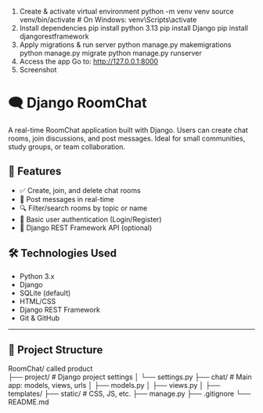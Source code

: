 1. Create & activate virtual environment
python -m venv venv
source venv/bin/activate  # On Windows: venv\Scripts\activate
2. Install dependencies
  pip install python 3.13
  pip install Django
  pip install djangorestframework
3. Apply migrations & run server
python manage.py makemigrations
python manage.py migrate
python manage.py runserver
4. Access the app
Go to: http://127.0.0.1:8000
5. Screenshot


# 🗨️ Django RoomChat

A real-time RoomChat application built with Django. Users can create chat rooms, join discussions, and post messages. Ideal for small communities, study groups, or team collaboration.


## 🚀 Features

- ✅ Create, join, and delete chat rooms
- 💬 Post messages in real-time 
- 🔍 Filter/search rooms by topic or name
- 👤 Basic user authentication (Login/Register)
- 🧩 Django REST Framework API (optional)

## 🛠️ Technologies Used

- Python 3.x
- Django
- SQLite (default)
- HTML/CSS
- Django REST Framework 
- Git & GitHub

---

## 📂 Project Structure
RoomChat/  called  product  
├── project/              # Django project settings
│   └── settings.py
├── chat/                 # Main app: models, views, urls
│   ├── models.py
│   ├── views.py
│   ├── templates/
├── static/               # CSS, JS, etc.
├── manage.py
├── .gitignore
└── README.md

